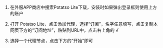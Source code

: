 1. 在外服APP商店中搜索Potatso Lite下载，安装时如果弹出登录框则使用上方的账户

2. 打开 Potatso Lite，点击添加代理，选择“订阅”，名字任意填写，点击复制本网页下方的“订阅地址”，粘贴到URL中，点击右上角的 √

3. 选择一个代理节点，点击下方的“开始”即可
